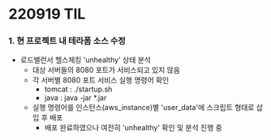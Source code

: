 # 220919 TIL
### 1. 현 프로젝트 내 테라폼 소스 수정
* 로드밸런서 헬스체킹 'unhealthy' 상태 분석
    * 대상 서버들의 8080 포트가 서비스되고 있지 않음
    * 각 서버별 8080 포트 서비스 실행 명령어 확인
        * tomcat : ./startup.sh
        * java : java -jar *.jar
    * 실행 명령어를 인스턴스(aws_instance)별 'user_data'에 스크립트 형태로 삽입 후 배포
        * 배포 완료하였으나 여전히 'unhealthy' 확인 및 분석 진행 중
